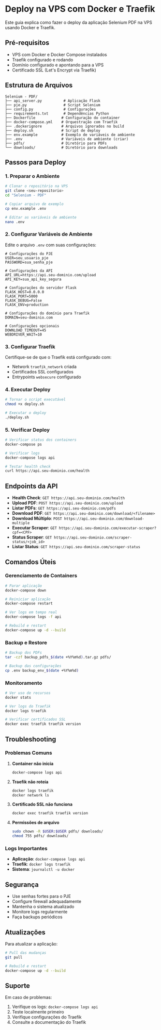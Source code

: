 # Deploy na VPS com Docker e Traefik

Este guia explica como fazer o deploy da aplicação Selenium PDF na VPS usando Docker e Traefik.

## Pré-requisitos

- VPS com Docker e Docker Compose instalados
- Traefik configurado e rodando
- Domínio configurado e apontando para a VPS
- Certificado SSL (Let's Encrypt via Traefik)

## Estrutura de Arquivos

```
Selenium - PDF/
├── api_server.py          # Aplicação Flask
├── pje.py                 # Script Selenium
├── config.py              # Configurações
├── requirements.txt       # Dependências Python
├── Dockerfile            # Configuração do container
├── docker-compose.yml    # Orquestração com Traefik
├── .dockerignore         # Arquivos ignorados no build
├── deploy.sh             # Script de deploy
├── env.example           # Exemplo de variáveis de ambiente
├── .env                  # Variáveis de ambiente (criar)
├── pdfs/                 # Diretório para PDFs
└── downloads/            # Diretório para downloads
```

## Passos para Deploy

### 1. Preparar o Ambiente

```bash
# Clonar o repositório na VPS
git clone <seu-repositorio>
cd "Selenium - PDF"

# Copiar arquivo de exemplo
cp env.example .env

# Editar as variáveis de ambiente
nano .env
```

### 2. Configurar Variáveis de Ambiente

Edite o arquivo `.env` com suas configurações:

```env
# Configurações do PJE
USER=seu_usuario_pje
PASSWORD=sua_senha_pje

# Configurações da API
API_URL=https://api.seu-dominio.com/upload
API_KEY=sua_api_key_segura

# Configurações do servidor Flask
FLASK_HOST=0.0.0.0
FLASK_PORT=5000
FLASK_DEBUG=False
FLASK_ENV=production

# Configurações do domínio para Traefik
DOMAIN=seu-dominio.com

# Configurações opcionais
DOWNLOAD_TIMEOUT=45
WEBDRIVER_WAIT=10
```

### 3. Configurar Traefik

Certifique-se de que o Traefik está configurado com:

- Network `traefik_network` criada
- Certificados SSL configurados
- Entrypoints `websecure` configurado

### 4. Executar Deploy

```bash
# Tornar o script executável
chmod +x deploy.sh

# Executar o deploy
./deploy.sh
```

### 5. Verificar Deploy

```bash
# Verificar status dos containers
docker-compose ps

# Verificar logs
docker-compose logs api

# Testar health check
curl https://api.seu-dominio.com/health
```

## Endpoints da API

- **Health Check**: `GET https://api.seu-dominio.com/health`
- **Upload PDF**: `POST https://api.seu-dominio.com/upload`
- **Listar PDFs**: `GET https://api.seu-dominio.com/pdfs`
- **Download PDF**: `GET https://api.seu-dominio.com/download/<filename>`
- **Download Múltiplo**: `POST https://api.seu-dominio.com/download-multiple`
- **Executar Scraper**: `GET https://api.seu-dominio.com/executar-scraper?cpf=<CPF>`
- **Status Scraper**: `GET https://api.seu-dominio.com/scraper-status/<job_id>`
- **Listar Status**: `GET https://api.seu-dominio.com/scraper-status`

## Comandos Úteis

### Gerenciamento de Containers

```bash
# Parar aplicação
docker-compose down

# Reiniciar aplicação
docker-compose restart

# Ver logs em tempo real
docker-compose logs -f api

# Rebuild e restart
docker-compose up -d --build
```

### Backup e Restore

```bash
# Backup dos PDFs
tar -czf backup_pdfs_$(date +%Y%m%d).tar.gz pdfs/

# Backup das configurações
cp .env backup_env_$(date +%Y%m%d)
```

### Monitoramento

```bash
# Ver uso de recursos
docker stats

# Ver logs do Traefik
docker logs traefik

# Verificar certificados SSL
docker exec traefik traefik version
```

## Troubleshooting

### Problemas Comuns

1. **Container não inicia**
   ```bash
   docker-compose logs api
   ```

2. **Traefik não roteia**
   ```bash
   docker logs traefik
   docker network ls
   ```

3. **Certificado SSL não funciona**
   ```bash
   docker exec traefik traefik version
   ```

4. **Permissões de arquivo**
   ```bash
   sudo chown -R $USER:$USER pdfs/ downloads/
   chmod 755 pdfs/ downloads/
   ```

### Logs Importantes

- **Aplicação**: `docker-compose logs api`
- **Traefik**: `docker logs traefik`
- **Sistema**: `journalctl -u docker`

## Segurança

- Use senhas fortes para o PJE
- Configure firewall adequadamente
- Mantenha o sistema atualizado
- Monitore logs regularmente
- Faça backups periódicos

## Atualizações

Para atualizar a aplicação:

```bash
# Pull das mudanças
git pull

# Rebuild e restart
docker-compose up -d --build
```

## Suporte

Em caso de problemas:

1. Verifique os logs: `docker-compose logs api`
2. Teste localmente primeiro
3. Verifique configurações do Traefik
4. Consulte a documentação do Traefik 